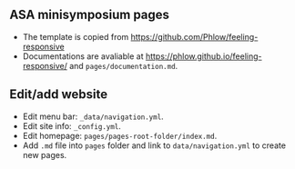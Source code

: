 ## ASA minisymposium pages

+ The template is copied from https://github.com/Phlow/feeling-responsive
+ Documentations are avaliable at https://phlow.github.io/feeling-responsive/ 
  and `pages/documentation.md`.

## Edit/add website

+ Edit menu bar: `_data/navigation.yml`.
+ Edit site info: `_config.yml`.
+ Edit homepage: `pages/pages-root-folder/index.md`.
+ Add `.md` file into `pages` folder and link to `data/navigation.yml` 
  to create new pages.